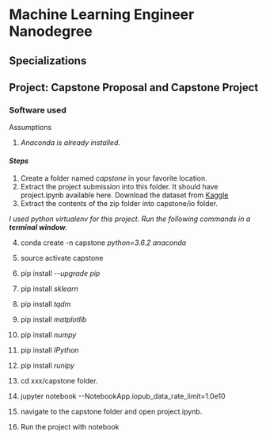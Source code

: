 # Machine Learning Engineer Nanodegree
## Specializations
## Project: Capstone Proposal and Capstone Project

### **Software used**
Assumptions 
1. _Anaconda is already installed._

#### _Steps_
1. Create a folder named _capstone_ in your favorite location.
2. Extract the project submission into this folder. It should have project.ipynb available here. Download the dataset from [Kaggle][DonorChoose.org data]
3. Extract the contents of the zip folder into capstone/io folder.

_I used python virtualenv for this project.
Run the following commands in a **terminal window**._
<!--Create a virtual env called capstone with python 3.6.2 and anaconda-->
4. conda create -n capstone _python=3.6.2 anaconda_  
<!--activate this virtual environment -->
5. source activate capstone
<!--Ensure pip version is current -->
6. pip install _--upgrade pip_
<!--install sklearn package -->
7. pip install _sklearn_
<!--install tqdm package-->
8. pip install _tqdm_
<!--install  matplotlib package-->
9. pip install _matplotlib_
<!--install numpy package -->
10. pip install _numpy_
<!-- install ipython package -->
11. pip install _IPython_
<!--This is an optional package to run the jupyter notebook from the command line -->
12. pip install _runipy_
<!--start jupyter notebook -->
13. cd xxx/capstone folder.
<!--start jupyter notebook. Since there is bug with the current version an additional parameter was included -->
14. jupyter notebook --NotebookApp.iopub_data_rate_limit=1.0e10
<!--Navigate to the capstone folder -->
15. navigate to the capstone folder and open project.ipynb.
<!--run the project -->
16. Run the project with notebook


[DonorChoose.org data]: https://www.kaggle.com/donorschoose/io/downloads/io.zip/8
